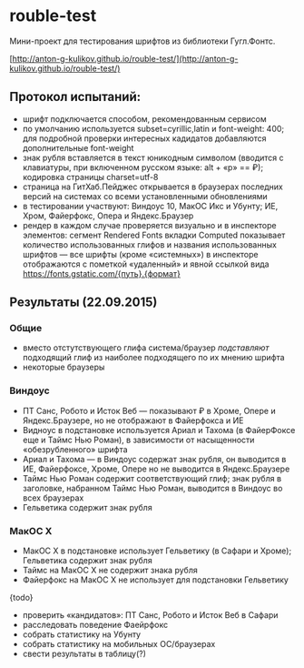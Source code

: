# rouble-test
Мини-проект для тестирования шрифтов из библиотеки Гугл.Фонтс.

[http://anton-g-kulikov.github.io/rouble-test/](http://anton-g-kulikov.github.io/rouble-test/)

## Протокол испытаний:
- шрифт подключается способом, рекомендованным сервисом
- по умолчанию используется subset=cyrillic,latin и font-weight: 400; для подробной проверки интересных кадидатов добавляются дополнительные font-weight
- знак рубля вставляется в текст юникодным символом (вводится с клавиатуры, при включенном русском языке: alt + «р» == ₽); кодировка страницы charset=utf-8
- страница на ГитХаб.Пейджес открывается в браузерах последних версий на системах со всеми установленными обновлениями
- в тестировании участвуют: Виндоус 10, МакОС Икс и Убунту; ИЕ, Хром, Файерфокс, Опера и Яндекс.Браузер
- рендер в каждом случае проверяется визуально и в инспекторе элементов: сегмент Rendered Fonts вкладки Computed показывает количество использованных глифов и названия использованных шрифтов
— все шрифты (кроме «системных») в инспекторе отображаются с пометкой «удаленный» и явной ссылкой вида https://fonts.gstatic.com/{путь}.{формат}


## Результаты (22.09.2015)
### Общие
- вместо отстутствующего глифа система/браузер _подставляют_ подходящий глиф из наиболее подходящего по их мнению шрифта
- некоторые браузеры 

### Виндоус
- ПТ Санс, Робото и Исток Веб — показывают ₽ в Хроме, Опере и Яндекс.Браузере, но не отображают в Файерфокса и ИЕ
- Видноус в подстановке используется Ариал и Тахома (в ФайерФоксе еще и Таймс Нью Роман), в зависимости от насыщенности «обезрубленного» шрифта
- Ариал и Тахома — в Виндоус содержат знак рубля, он выводится в ИЕ, Файерфоксе, Хроме, Опере но не выводится в Яндекс.Браузере
- Таймс Нью Роман содержит соответствующий глиф; знак рубля в заголовке, набранном Таймс Нью Роман, выводится в Виндоус во всех браузерах
- Гельветика содержит знак рубля

### МакОС Х
- МакОС Х в подстановке использует Гельветику (в Сафари и Хроме); Гельветика содержит знак рубля
- Таймс на МакОС Х не содержит знака рубля
- Файерфокс на МакОС Х не использует для подстановки Гельветику

{todo}
- проверить «кандидатов»: ПТ Санс, Робото и Исток Веб в Сафари
- расследовать поведение  Фаейрфокс
- собрать статистику на Убунту
- собрать статистику на мобильных ОС/браузерах
- свести результаты в таблицу(?)